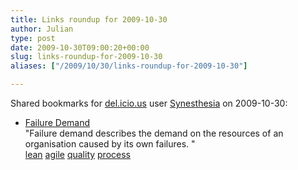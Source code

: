 ```yaml
---
title: Links roundup for 2009-10-30
author: Julian
type: post
date: 2009-10-30T09:00:20+00:00
slug: links-roundup-for-2009-10-30 
aliases: ["/2009/10/30/links-roundup-for-2009-10-30"]

---
```

Shared bookmarks for [del.icio.us][1] user [Synesthesia][2] on 2009-10-30:

  * [Failure Demand][3]  
    "Failure demand describes the demand on the resources of an organisation caused by its own failures. "  
    [lean][4] [agile][5] [quality][6] [process][7]

 [1]: https://del.icio.us/
 [2]: https://del.icio.us/synesthesia
 [3]: https://www.arrod.co.uk/archive/concept_failure_demand.php
 [4]: https://delicious.com/synesthesia/lean
 [5]: https://delicious.com/synesthesia/agile
 [6]: https://delicious.com/synesthesia/quality
 [7]: https://delicious.com/synesthesia/process